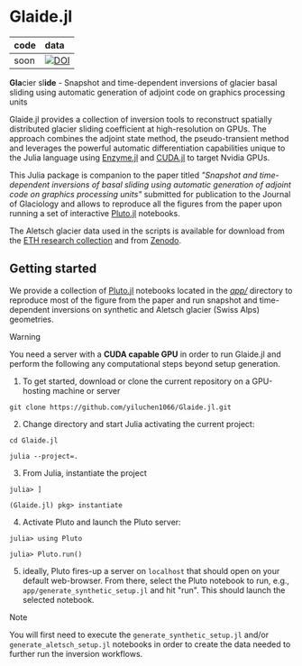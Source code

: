 # Glaide.jl
| code | data |
| :--- | :--- |
| soon | [![DOI](https://zenodo.org/badge/DOI/10.5281/zenodo.13133070.svg)](https://doi.org/10.5281/zenodo.13133070) |
**Gla**cier sl**ide** - Snapshot and time-dependent inversions of glacier basal sliding using automatic generation of adjoint code on graphics processing units

Glaide.jl provides a collection of inversion tools to reconstruct spatially distributed glacier sliding coefficient at high-resolution on GPUs. The approach combines the adjoint state method, the pseudo-transient method and leverages the powerful automatic differentiation capabilities unique to the Julia language using [Enzyme.jl](https://github.com/EnzymeAD/Enzyme.jl) and [CUDA.jl](https://github.com/JuliaGPU/CUDA.jl) to target Nvidia GPUs.

This Julia package is companion to the paper titled _"Snapshot and time-dependent inversions of basal sliding using automatic generation of adjoint code on graphics processing units"_ submitted for publication to the Journal of Glaciology and allows to reproduce all the figures from the paper upon running a set of interactive [Pluto.jl](https://plutojl.org) notebooks.

The Aletsch glacier data used in the scripts is available for download from the [ETH research collection](https://www.research-collection.ethz.ch) and from [Zenodo](https://doi.org/10.5281/zenodo.13133070).

## Getting started
We provide a collection of [Pluto.jl](https://plutojl.org) notebooks located in the [*app/*](./app/) directory to reproduce most of the figure from the paper and run snapshot and time-dependent inversions on synthetic and Aletsch glacier (Swiss Alps) geometries.

> [!WARNING]
> You need a server with a **CUDA capable GPU** in order to run Glaide.jl and perform the following any computational steps beyond setup generation.

1. To get started, download or clone the current repository on a GPU-hosting machine or server
```
git clone https://github.com/yiluchen1066/Glaide.jl.git
```

2. Change directory and start Julia activating the current project:
```
cd Glaide.jl

julia --project=.
```

3. From Julia, instantiate the project
```julia-repl
julia> ]

(Glaide.jl) pkg> instantiate
```

4. Activate Pluto and launch the Pluto server:
```julia-repl
julia> using Pluto

julia> Pluto.run()
```

5. ideally, Pluto fires-up a server on `localhost` that should open on your default web-browser. From there, select the Pluto notebook to run, e.g., `app/generate_synthetic_setup.jl` and hit "run". This should launch the selected notebook.

> [!NOTE]
> You will first need to execute the `generate_synthetic_setup.jl` and/or `generate_aletsch_setup.jl` notebooks in order to create the data needed to further run the inversion workflows.
